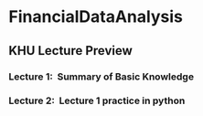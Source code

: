 # FinancialDataAnalysis

## KHU Lecture Preview

### Lecture 1:&nbsp; Summary of Basic Knowledge
### Lecture 2:&nbsp; Lecture 1 practice in python
